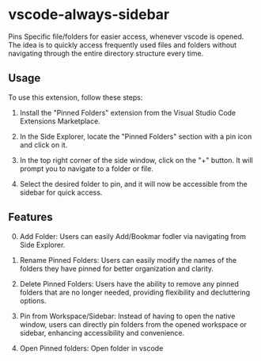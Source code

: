 # vscode-always-sidebar

Pins Specific file/folders for easier access, whenever vscode is opened. The idea is to quickly access frequently used files and folders without navigating through the entire directory structure every time.

## Usage

To use this extension, follow these steps:

1. Install the "Pinned Folders" extension from the Visual Studio Code Extensions Marketplace.

2. In the Side Explorer, locate the "Pinned Folders" section with a pin icon and click on it.

3. In the top right corner of the side window, click on the "+" button. It will prompt you to navigate to a folder or file.

4. Select the desired folder to pin, and it will now be accessible from the sidebar for quick access.


## Features

0. Add Folder: Users can easily Add/Bookmar fodler via navigating from Side Explorer.

1. Rename Pinned Folders: Users can easily modify the names of the folders they have pinned for better organization and clarity.

2. Delete Pinned Folders: Users have the ability to remove any pinned folders that are no longer needed, providing flexibility and decluttering options.

3. Pin from Workspace/Sidebar: Instead of having to open the native window, users can directly pin folders from the opened workspace or sidebar, enhancing accessibility and convenience.

4. Open Pinned folders: Open folder in vscode
